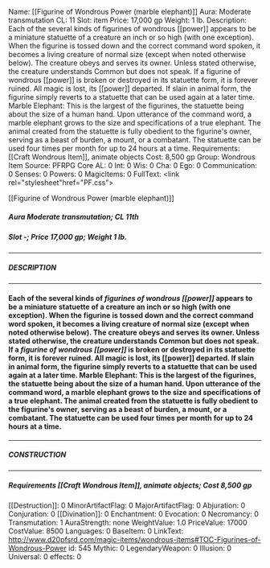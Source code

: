 Name: [[Figurine of Wondrous Power (marble elephant)]]
Aura: Moderate transmutation
CL: 11
Slot: item
Price: 17,000 gp
Weight: 1 lb.
Description: Each of the several kinds of figurines of wondrous [[power]] appears to be a miniature statuette of a creature an inch or so high (with one exception). When the figurine is tossed down and the correct command word spoken, it becomes a living creature of normal size (except when noted otherwise below). The creature obeys and serves its owner. Unless stated otherwise, the creature understands Common but does not speak. If a figurine of wondrous [[power]] is broken or destroyed in its statuette form, it is forever ruined. All magic is lost, its [[power]] departed. If slain in animal form, the figurine simply reverts to a statuette that can be used again at a later time. Marble Elephant: This is the largest of the figurines, the statuette being about the size of a human hand. Upon utterance of the command word, a marble elephant grows to the size and specifications of a true elephant. The animal created from the statuette is fully obedient to the figurine's owner, serving as a beast of burden, a mount, or a combatant. The statuette can be used four times per month for up to 24 hours at a time.
Requirements: [[Craft Wondrous Item]], animate objects
Cost: 8,500 gp
Group: Wondrous Item
Source: PFRPG Core
AL: 0
Int: 0
Wis: 0
Cha: 0
Ego: 0
Communication: 0
Senses: 0
Powers: 0
MagicItems: 0
FullText: <link rel="stylesheet"href="PF.css"><div class="heading"><p class="alignleft">[[Figurine of Wondrous Power (marble elephant)]]</p><div style="clear: both;"></div></div><div><h5><b>Aura </b>Moderate transmutation; <b>CL </b>11th</h5><h5><b>Slot </b>-; <b>Price </b>17,000 gp; <b>Weight </b>1 lb.</h5></div><hr/><div><h5><b>DESCRIPTION</b></h5></div><hr/><div><h4><p>Each of the several kinds of <i>figurines of wondrous [[power]]</i> appears to be a miniature statuette of a creature an inch or so high (with one exception). When the figurine is tossed down and the correct command word spoken, it becomes a living creature of normal size (except when noted otherwise below). The creature obeys and serves its owner. Unless stated otherwise, the creature understands Common but does not speak. If a <i>figurine of wondrous [[power]]</i> is broken or destroyed in its statuette form, it is forever ruined. All magic is lost, its [[power]] departed. If slain in animal form, the figurine simply reverts to a statuette that can be used again at a later time. <b>Marble Elephant</b>: This is the largest of the figurines, the statuette being about the size of a human hand. Upon utterance of the command word, a marble elephant grows to the size and specifications of a true elephant. The animal created from the statuette is fully obedient to the figurine's owner, serving as a beast of burden, a mount, or a combatant. The statuette can be used four times per month for up to 24 hours at a time.</p></h4></div><hr/><div><h5><b>CONSTRUCTION</b></h5></div><hr/><div><h5><b>Requirements </b>[[Craft Wondrous Item]], <i>animate objects</i>; <b>Cost </b>8,500 gp</h5></div>
[[Destruction]]: 0
MinorArtifactFlag: 0
MajorArtifactFlag: 0
Abjuration: 0
Conjuration: 0
[[Divination]]: 0
Enchantment: 0
Evocation: 0
Necromancy: 0
Transmutation: 1
AuraStrength: none
WeightValue: 1.0
PriceValue: 17000
CostValue: 8500
Languages: 0
BaseItem: 0
LinkText: http://www.d20pfsrd.com/magic-items/wondrous-items#TOC-Figurines-of-Wondrous-Power
id: 545
Mythic: 0
LegendaryWeapon: 0
Illusion: 0
Universal: 0
effects: 0
